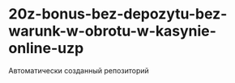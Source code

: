 # 20z-bonus-bez-depozytu-bez-warunk-w-obrotu-w-kasynie-online-uzp
Автоматически созданный репозиторий
